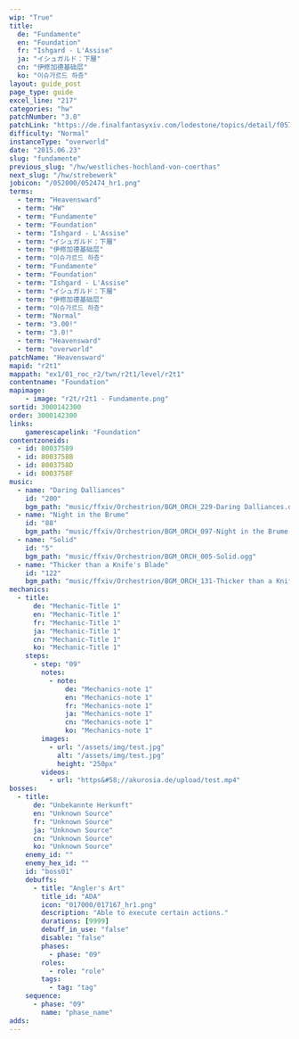 ```yaml
---
wip: "True"
title:
  de: "Fundamente"
  en: "Foundation"
  fr: "Ishgard - L'Assise"
  ja: "イシュガルド：下層"
  cn: "伊修加德基础层"
  ko: "이슈가르드 하층"
layout: guide_post
page_type: guide
excel_line: "217"
categories: "hw"
patchNumber: "3.0"
patchLink: "https://de.finalfantasyxiv.com/lodestone/topics/detail/f0575b82a639492e5a70e34d823d77bddcb7f686"
difficulty: "Normal"
instanceType: "overworld"
date: "2015.06.23"
slug: "fundamente"
previous_slug: "/hw/westliches-hochland-von-coerthas"
next_slug: "/hw/strebewerk"
jobicon: "/052000/052474_hr1.png"
terms:
  - term: "Heavensward"
  - term: "HW"
  - term: "Fundamente"
  - term: "Foundation"
  - term: "Ishgard - L'Assise"
  - term: "イシュガルド：下層"
  - term: "伊修加德基础层"
  - term: "이슈가르드 하층"
  - term: "Fundamente"
  - term: "Foundation"
  - term: "Ishgard - L'Assise"
  - term: "イシュガルド：下層"
  - term: "伊修加德基础层"
  - term: "이슈가르드 하층"
  - term: "Normal"
  - term: "3.00!"
  - term: "3.0!"
  - term: "Heavensward"
  - term: "overworld"
patchName: "Heavensward"
mapid: "r2t1"
mappath: "ex1/01_roc_r2/twn/r2t1/level/r2t1"
contentname: "Foundation"
mapimage:
    - image: "r2t/r2t1 - Fundamente.png"
sortid: 3000142300
order: 3000142300
links:
    gamerescapelink: "Foundation"
contentzoneids:
  - id: 80037589
  - id: 8003758B
  - id: 8003758D
  - id: 8003758F
music:
  - name: "Daring Dalliances"
    id: "200"
    bgm_path: "music/ffxiv/Orchestrion/BGM_ORCH_229-Daring Dalliances.ogg"
  - name: "Night in the Brume"
    id: "88"
    bgm_path: "music/ffxiv/Orchestrion/BGM_ORCH_097-Night in the Brume.ogg"
  - name: "Solid"
    id: "5"
    bgm_path: "music/ffxiv/Orchestrion/BGM_ORCH_005-Solid.ogg"
  - name: "Thicker than a Knife's Blade"
    id: "122"
    bgm_path: "music/ffxiv/Orchestrion/BGM_ORCH_131-Thicker than a Knife's Blade.ogg"
mechanics:
  - title:
      de: "Mechanic-Title 1"
      en: "Mechanic-Title 1"
      fr: "Mechanic-Title 1"
      ja: "Mechanic-Title 1"
      cn: "Mechanic-Title 1"
      ko: "Mechanic-Title 1"
    steps:
      - step: "09"
        notes:
          - note:
              de: "Mechanics-note 1"
              en: "Mechanics-note 1"
              fr: "Mechanics-note 1"
              ja: "Mechanics-note 1"
              cn: "Mechanics-note 1"
              ko: "Mechanics-note 1"
        images:
          - url: "/assets/img/test.jpg"
            alt: "/assets/img/test.jpg"
            height: "250px"
        videos:
          - url: "https&#58;//akurosia.de/upload/test.mp4"
bosses:
  - title:
      de: "Unbekannte Herkunft"
      en: "Unknown Source"
      fr: "Unknown Source"
      ja: "Unknown Source"
      cn: "Unknown Source"
      ko: "Unknown Source"
    enemy_id: ""
    enemy_hex_id: ""
    id: "boss01"
    debuffs:
      - title: "Angler's Art"
        title_id: "ADA"
        icon: "017000/017167_hr1.png"
        description: "Able to execute certain actions."
        durations: [9999]
        debuff_in_use: "false"
        disable: "false"
        phases:
          - phase: "09"
        roles:
          - role: "role"
        tags:
          - tag: "tag"
    sequence:
      - phase: "09"
        name: "phase_name"
adds:
---
```

